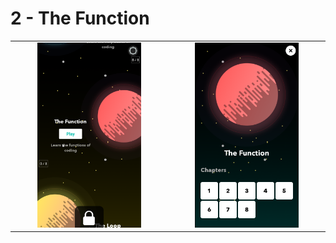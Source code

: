# 2 - The Function

<table border=0 align="center">
    <tr align="center" valign="middle">
        <td> <img src="the_function.png" alt="the function" width="70%"> </td>
        <td> <img src="02_levels.png" alt="Function All Levels" width="70%"> </td>
    </tr>
</table>
